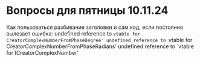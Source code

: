 # Вопросы для пятницы 10.11.24

Как пользоваться разбивание заголовки и сам код, если постоянно вылезает ошибка:
    undefined reference to `vtable for CreatorComplexNumberFromPhaseDegree'
    undefined reference to `vtable for CreatorComplexNumberFromPhaseRadians'
    undefined reference to `vtable for ICreatorComplexNumber'